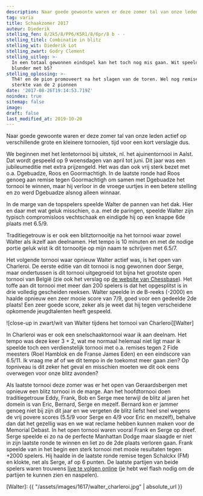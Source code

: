 ```yaml
---
description: Naar goede gewoonte waren er deze zomer tal van onze leden actief op verschillende grote en kleinere tornooien.
tag: varia
title: Schaakzomer 2017
auteur: Diederik
stelling_fen: 8/2k5/8/PP6/K5R1/8/6pr/8 b - -
stelling_titel: Combinatie in blitz
stelling_wit: Diederik Lot
stelling_zwart: Godry Clement
stelling_uitleg: >-
  In een totaal gewonnen eindspel kan het toch nog mis gaan. Wit speelde een
  blunder met b5?
stelling_oplossing: >-
  Th4! en de pion promoveert na het slagen van de toren. Wel nog remise wegens de
  sterkte van de 2 pionnen
date: '2017-08-26T19:14:53.719Z'
noindex: true
sitemap: false
image:
draft: false
last_modified_at: 2019-10-20
---
```

Naar goede gewoonte waren er deze zomer tal van onze leden actief op verschillende grote en kleinere tornooien, tijd voor een kort verslagje dus.<!--more-->

We beginnen met het lentetornooi bij uitstek, nl. het ajuinentornooi in Aalst. Dat wordt gespeeld op 9 woensdagen van april tot juni. Dit jaar was een jubileumeditie met extra prijzengeld. Het was dan ook vrij sterk bezet met o.a. Dgebuadze, Roos en Goormachtigh. In de laatste ronde had Roos genoeg aan remise tegen Goormachtigh om samen met Dgebuadze het tornooi te winnen, maar hij verloor in de vroege uurtjes in een betere stelling en zo werd Dgebuadze alsnog alleen winnaar.

In de marge van de topspelers speelde Walter de pannen van het dak. Hier en daar met wat geluk misschien, o.a. met de paringen, speelde Walter zijn typisch compromisloos vechtschaak en eindigde hij op een knappe 6de plaats met 6.5/9.

Traditiegetrouw is er ook een blitztornooitje na het tornooi waar zowel Walter als ikzelf aan deelnamen. Het tempo is 10 minuten en met de nodige portie geluk wist ik dit tornooitje op mijn naam te schrijven met 6.5/7.

Het volgende tornooi waar opnieuw Walter actief was, is het open van Charleroi. De eerste editie van dit tornooi is nog gewonnen door Serge, maar ondertussen is dit tornooi uitgegroeid tot bijna het grootste open tornooi van België (zie ook het verslag op [de website van Chessbase](http://en.chessbase.com/post/personalities-at-the-charleroi-open-2017)). Het toffe aan dit tornooi met meer dan 200 spelers is dat het opgesplitst is in drie volledig gescheiden reeksen. Walter speelde in de B-reeks (-2000) en haalde opnieuw een zeer mooie score van 7/9, goed voor een gedeelde 2de plaats! Een zeer goede score, zeker als je weet dat hij tegen verscheidene opkomende jeugdtalenten heeft gespeeld.

![close-up in zwart/wit van Walter tijdens het tornooi van Charleroi][Walter]

In Charleroi was er ook een snelschaaktornooi waar ik aan deelnam. Het tempo was deze keer 3 + 2, wat me normaal helemaal niet ligt maar ik speelde toch een verdienstelijk tornooi met o.a. remises tegen 2 Fide meesters (Roel Hamblok en de Franse James Eden) en een eindscore van 6.5/11. Ik vraag me af of we dit tempo in de toekomst meer gaan zien? Op topniveau is dit zeker het geval en misschien moeten we dit ook eens overwegen voor onze blitz avonden?

Als laatste tornooi deze zomer was er het open van Geraardsbergen met opnieuw een blitz tornooi in de marge. Aan het hoofdtornooi doen traditiegetrouw Eddy, Frank, Bob en Serge mee terwijl de blitz al jaren het domein is van Eric, Bernard, Serge en mezelf. Bernard kon er jammer genoeg niet bij zijn dit jaar en we vergeten de blitz liefst heel snel wegens de vrij povere scores (5.5/9 voor Serge en 4/9 voor Eric en mezelf), behalve dan dat het gezellig was en we wat reclame hebben kunnen maken voor de Memorial Debast. In het open tornooi waren vooral Frank en Serge op dreef. Serge speelde ei zo na de perfecte Manhattan Dodge maar slaagde er niet in zijn laatste ronde te winnen en liet zo de 2de plaats verloren gaan. Frank speelde van in het begin een sterk tornooi met mooie resultaten tegen +2000 spelers. Hij haalde in de laatste ronde remise tegen Schalckx (FM) en klokte, net als Serge, af op 6 punten. De laatste partijen van beide spelers waren trouwens [live te volgen online](http://madcuzbad.com/live/) (je hebt wel flash nodig om de partijen te kunnen zien en naspelen).

[Walter]: {{ "/assets/images/1617/walter_charleroi.jpg" | absolute_url }}
